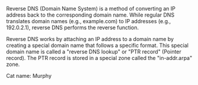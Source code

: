 Reverse DNS (Domain Name System) is a method of converting an IP address back to the corresponding domain name. While regular DNS translates domain names (e.g., example.com) to IP addresses (e.g., 192.0.2.1), reverse DNS performs the reverse function.

Reverse DNS works by attaching an IP address to a domain name by creating a special domain name that follows a specific format. This special domain name is called a "reverse DNS lookup" or "PTR record" (Pointer record). The PTR record is stored in a special zone called the "in-addr.arpa" zone.

Cat name: Murphy